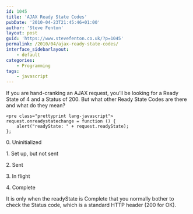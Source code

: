 ```yaml
---
id: 1045
title: 'AJAX Ready State Codes'
pubDate: '2010-04-23T21:45:46+01:00'
author: 'Steve Fenton'
layout: post
guid: 'https://www.stevefenton.co.uk/?p=1045'
permalink: /2010/04/ajax-ready-state-codes/
interface_sidebarlayout:
    - default
categories:
    - Programming
tags:
    - javascript
---
```


If you are hand-cranking an AJAX request, you’ll be looking for a Ready State of 4 and a Status of 200. But what other Ready State Codes are there and what do they mean?

```
<pre class="prettyprint lang-javascript">
request.onreadystatechange = function () {
    alert("readyState: " + request.readyState);
};
```

0\. Uninitialized

1\. Set up, but not sent

2\. Sent

3\. In flight

4\. Complete

It is only when the readyState is Complete that you normally bother to check the Status code, which is a standard HTTP header (200 for OK).
